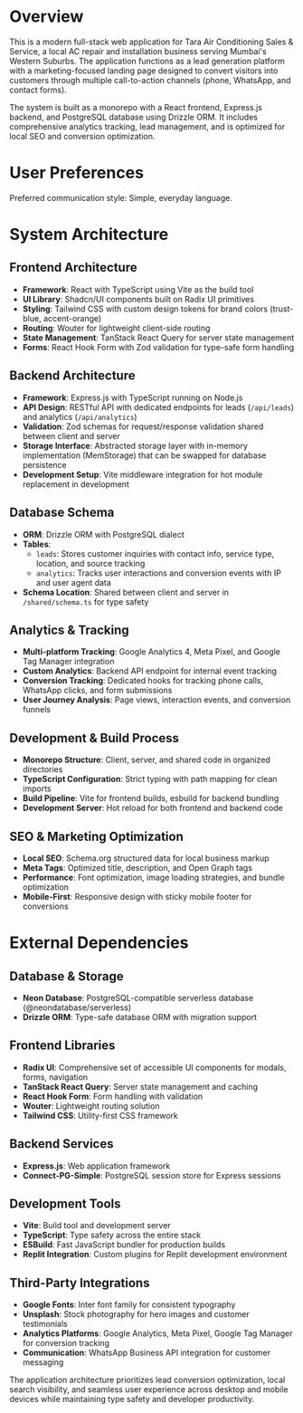 # Overview

This is a modern full-stack web application for Tara Air Conditioning Sales & Service, a local AC repair and installation business serving Mumbai's Western Suburbs. The application functions as a lead generation platform with a marketing-focused landing page designed to convert visitors into customers through multiple call-to-action channels (phone, WhatsApp, and contact forms).

The system is built as a monorepo with a React frontend, Express.js backend, and PostgreSQL database using Drizzle ORM. It includes comprehensive analytics tracking, lead management, and is optimized for local SEO and conversion optimization.

# User Preferences

Preferred communication style: Simple, everyday language.

# System Architecture

## Frontend Architecture
- **Framework**: React with TypeScript using Vite as the build tool
- **UI Library**: Shadcn/UI components built on Radix UI primitives
- **Styling**: Tailwind CSS with custom design tokens for brand colors (trust-blue, accent-orange)
- **Routing**: Wouter for lightweight client-side routing
- **State Management**: TanStack React Query for server state management
- **Forms**: React Hook Form with Zod validation for type-safe form handling

## Backend Architecture  
- **Framework**: Express.js with TypeScript running on Node.js
- **API Design**: RESTful API with dedicated endpoints for leads (`/api/leads`) and analytics (`/api/analytics`)
- **Validation**: Zod schemas for request/response validation shared between client and server
- **Storage Interface**: Abstracted storage layer with in-memory implementation (MemStorage) that can be swapped for database persistence
- **Development Setup**: Vite middleware integration for hot module replacement in development

## Database Schema
- **ORM**: Drizzle ORM with PostgreSQL dialect
- **Tables**:
  - `leads`: Stores customer inquiries with contact info, service type, location, and source tracking
  - `analytics`: Tracks user interactions and conversion events with IP and user agent data
- **Schema Location**: Shared between client and server in `/shared/schema.ts` for type safety

## Analytics & Tracking
- **Multi-platform Tracking**: Google Analytics 4, Meta Pixel, and Google Tag Manager integration
- **Custom Analytics**: Backend API endpoint for internal event tracking
- **Conversion Tracking**: Dedicated hooks for tracking phone calls, WhatsApp clicks, and form submissions
- **User Journey Analysis**: Page views, interaction events, and conversion funnels

## Development & Build Process
- **Monorepo Structure**: Client, server, and shared code in organized directories
- **TypeScript Configuration**: Strict typing with path mapping for clean imports
- **Build Pipeline**: Vite for frontend builds, esbuild for backend bundling
- **Development Server**: Hot reload for both frontend and backend code

## SEO & Marketing Optimization
- **Local SEO**: Schema.org structured data for local business markup
- **Meta Tags**: Optimized title, description, and Open Graph tags
- **Performance**: Font optimization, image loading strategies, and bundle optimization
- **Mobile-First**: Responsive design with sticky mobile footer for conversions

# External Dependencies

## Database & Storage
- **Neon Database**: PostgreSQL-compatible serverless database (@neondatabase/serverless)
- **Drizzle ORM**: Type-safe database ORM with migration support

## Frontend Libraries
- **Radix UI**: Comprehensive set of accessible UI components for modals, forms, navigation
- **TanStack React Query**: Server state management and caching
- **React Hook Form**: Form handling with validation
- **Wouter**: Lightweight routing solution
- **Tailwind CSS**: Utility-first CSS framework

## Backend Services  
- **Express.js**: Web application framework
- **Connect-PG-Simple**: PostgreSQL session store for Express sessions

## Development Tools
- **Vite**: Build tool and development server
- **TypeScript**: Type safety across the entire stack
- **ESBuild**: Fast JavaScript bundler for production builds
- **Replit Integration**: Custom plugins for Replit development environment

## Third-Party Integrations
- **Google Fonts**: Inter font family for consistent typography
- **Unsplash**: Stock photography for hero images and customer testimonials
- **Analytics Platforms**: Google Analytics, Meta Pixel, Google Tag Manager for conversion tracking
- **Communication**: WhatsApp Business API integration for customer messaging

The application architecture prioritizes lead conversion optimization, local search visibility, and seamless user experience across desktop and mobile devices while maintaining type safety and developer productivity.